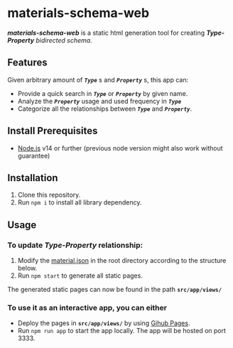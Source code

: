 # materials-schema-web

***materials-schema-web*** is a static html generation tool for creating ***Type-Property** bidirected schema*.


## Features
Given arbitrary amount of ***`Type`*** s and ***`Property`*** s, this app can:

- Provide a quick search in ***`Type`*** or ***`Property`*** by given name. 
- Analyze the ***`Property`*** usage and used frequency in ***`Type`***
- Categorize all the relationships between ***`Type`*** and ***`Property`***. 

## Install Prerequisites
- [Node.js](https://nodejs.org/en/) v14 or further (previous node version might also work without guarantee)

## Installation
1. Clone this repository.
2. Run `npm i` to install all library dependency.

## Usage
### To update ***Type-Property*** relationship:
   1. Modify the [material.json](https://github.com/paperai/materials-schema-web/blob/c7295a039283f013ebbefbba35543efb51328fe5/material.json) in the root directory according to the structure below.
   2. Run `npm start` to generate all static pages.

The generated static pages can now be found in the path **`src/app/views/`**

### To use it as an interactive app, you can either
  - Deploy the pages in **`src/app/views/`** by using [Gihub Pages](https://pages.github.com/).
  - Run `npm run app` to start the app locally. The app will be hosted on port 3333.
